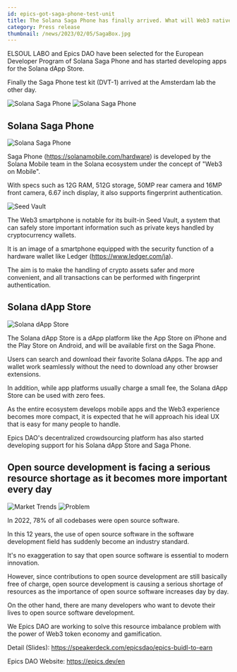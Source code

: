```yaml
---
id: epics-got-saga-phone-test-unit
title: The Solana Saga Phone has finally arrived. What will Web3 native smartphones change?
category: Press release
thumbnail: /news/2023/02/05/SagaBox.jpg
---
```


ELSOUL LABO and Epics DAO have been selected for the European Developer Program
of Solana Saga Phone and has started developing apps for the Solana dApp Store.

Finally the Saga Phone test kit (DVT-1) arrived at the Amsterdam lab the other
day.

![Solana Saga Phone](/news/2023/02/05/OpenedSaga.jpg)
![Solana Saga Phone](/news/2023/02/05/NumberSaga.jpg)

## Solana Saga Phone

![Solana Saga Phone](/news/2023/02/05/SolanaLogoSaga.jpg)

Saga Phone (https://solanamobile.com/hardware) is developed by the Solana Mobile
team in the Solana ecosystem under the concept of "Web3 on Mobile".

With specs such as 12G RAM, 512G storage, 50MP rear camera and 16MP front
camera, 6.67 inch display, it also supports fingerprint authentication.

![Seed Vault](/news/2023/02/05/SeedVaultSaga.jpg)

The Web3 smartphone is notable for its built-in Seed Vault, a system that can
safely store important information such as private keys handled by
cryptocurrency wallets.

It is an image of a smartphone equipped with the security function of a hardware
wallet like Ledger (https://www.ledger.com/ja).

The aim is to make the handling of crypto assets safer and more convenient, and
all transactions can be performed with fingerprint authentication.

## Solana dApp Store

![Solana dApp Store](/news/2023/02/05/SolanadAppStore.png)

The Solana dApp Store is a dApp platform like the App Store on iPhone and the
Play Store on Android, and will be available first on the Saga Phone.

Users can search and download their favorite Solana dApps. The app and wallet
work seamlessly without the need to download any other browser extensions.

In addition, while app platforms usually charge a small fee, the Solana dApp
Store can be used with zero fees.

As the entire ecosystem develops mobile apps and the Web3 experience becomes
more compact, it is expected that he will approach his ideal UX that is easy for
many people to handle.

Epics DAO's decentralized crowdsourcing platform has also started developing
support for his Solana dApp Store and Saga Phone.

## Open source development is facing a serious resource shortage as it becomes more important every day

![Market Trends](/news/2023/01/23/MarketTrends.png)
![Problem](/news/2023/01/23/Problem.png)

In 2022, 78% of all codebases were open source software.

In this 12 years, the use of open source software in the software development
field has suddenly become an industry standard.

It's no exaggeration to say that open source software is essential to modern
innovation.

However, since contributions to open source development are still basically free
of charge, open source development is causing a serious shortage of resources as
the importance of open source software increases day by day.

On the other hand, there are many developers who want to devote their lives to
open source software development.

We Epics DAO are working to solve this resource imbalance problem with the power
of Web3 token economy and gamification.

Detail (Slides): https://speakerdeck.com/epicsdao/epics-buidl-to-earn

Epics DAO Website: https://epics.dev/en
